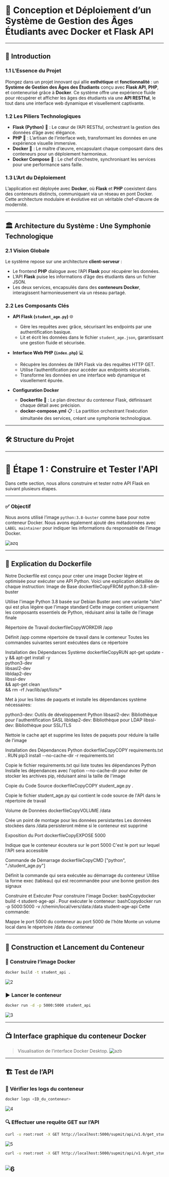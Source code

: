 # 🌌 **Conception et Déploiement d’un Système de Gestion des Âges Étudiants avec Docker et Flask API**

--- 

## 🌟 **Introduction**

### 1.1 **L’Essence du Projet**  
Plongez dans un projet innovant qui allie **esthétique** et **fonctionnalité** : un **Système de Gestion des Âges des Étudiants** conçu avec **Flask API**, **PHP**, et conteneurisé grâce à **Docker**. Ce système offre une expérience fluide pour récupérer et afficher les âges des étudiants via une **API RESTful**, le tout dans une interface web dynamique et visuellement captivante.

### 1.2 **Les Piliers Technologiques**  
- **Flask (Python)** 🐍 : Le cœur de l’API RESTful, orchestrant la gestion des données d’âge avec élégance.  
- **PHP** 🔧 : L’artisan de l’interface web, transformant les données en une expérience visuelle immersive.  
- **Docker** 🐳 : Le maître d’œuvre, encapsulant chaque composant dans des conteneurs pour un déploiement harmonieux.  
- **Docker Compose** 🔄 : Le chef d’orchestre, synchronisant les services pour une performance sans faille.  

### 1.3 **L’Art du Déploiement**  
L’application est déployée avec **Docker**, où **Flask** et **PHP** coexistent dans des conteneurs distincts, communiquant via un réseau en pont Docker. Cette architecture modulaire et évolutive est un véritable chef-d’œuvre de modernité.

---

## 🏛️ **Architecture du Système : Une Symphonie Technologique**

### 2.1 **Vision Globale**  
Le système repose sur une architecture **client-serveur** :  
- Le frontend **PHP** dialogue avec l’API **Flask** pour récupérer les données.  
- L’API **Flask** puise les informations d’âge des étudiants dans un fichier JSON.  
- Les deux services, encapsulés dans des **conteneurs Docker**, interagissent harmonieusement via un réseau partagé.  

### 2.2 **Les Composants Clés**  

- **API Flask (`student_age.py`)** 🌐  
  - Gère les requêtes avec grâce, sécurisant les endpoints par une authentification basique.  
  - Lit et écrit les données dans le fichier `student_age.json`, garantissant une gestion fluide et sécurisée.  

- **Interface Web PHP (`index.php`)** 💻  
  - Récupère les données de l’API Flask via des requêtes HTTP GET.  
  - Utilise l’authentification pour accéder aux endpoints sécurisés.  
  - Transforme les données en une interface web dynamique et visuellement épurée.  

- **Configuration Docker**  
  - **Dockerfile** 📝 : Le plan directeur du conteneur Flask, définissant chaque détail avec précision.  
  - **docker-compose.yml** 📋 : La partition orchestrant l’exécution simultanée des services, créant une symphonie technologique.   

---

## 🛠️ **Structure du Projet**

---

# 📌 **Étape 1 : Construire et Tester l'API**

Dans cette section, nous allons construire et tester notre API Flask en suivant plusieurs étapes.

---

### ✅ **Objectif**

Nous avons utilisé l’image `python:3.8-buster` comme base pour notre conteneur Docker.
Nous avons également ajouté des métadonnées avec `LABEL maintainer` pour indiquer les informations du responsable de l’image Docker.

![azq](https://github.com/user-attachments/assets/e8dbf5a5-7d32-4415-b9fc-f4d20e715810)

---
 
## 📜 **Explication du Dockerfile**

Notre Dockerfile est conçu pour créer une image Docker légère et optimisée pour exécuter une API Python. Voici une explication détaillée de chaque instruction:
Image de Base
dockerfileCopyFROM python:3.8-slim-buster

Utilise l'image Python 3.8 basée sur Debian Buster avec une variante "slim" qui est plus légère que l'image standard
Cette image contient uniquement les composants essentiels de Python, réduisant ainsi la taille de l'image finale

Répertoire de Travail
dockerfileCopyWORKDIR /app

Définit /app comme répertoire de travail dans le conteneur
Toutes les commandes suivantes seront exécutées dans ce répertoire

Installation des Dépendances Système
dockerfileCopyRUN apt-get update -y && apt-get install -y \
    python3-dev \
    libsasl2-dev \
    libldap2-dev \
    libssl-dev \
    && apt-get clean \
    && rm -rf /var/lib/apt/lists/*

Met à jour les listes de paquets et installe les dépendances système nécessaires:

python3-dev: Outils de développement Python
libsasl2-dev: Bibliothèque pour l'authentification SASL
libldap2-dev: Bibliothèque pour LDAP
libssl-dev: Bibliothèque pour SSL/TLS


Nettoie le cache apt et supprime les listes de paquets pour réduire la taille de l'image

Installation des Dépendances Python
dockerfileCopyCOPY requirements.txt .
RUN pip3 install --no-cache-dir -r requirements.txt

Copie le fichier requirements.txt qui liste toutes les dépendances Python
Installe les dépendances avec l'option --no-cache-dir pour éviter de stocker les archives pip, réduisant ainsi la taille de l'image

Copie du Code Source
dockerfileCopyCOPY student_age.py .

Copie le fichier student_age.py qui contient le code source de l'API dans le répertoire de travail

Volume de Données
dockerfileCopyVOLUME /data

Crée un point de montage pour les données persistantes
Les données stockées dans /data persisteront même si le conteneur est supprimé

Exposition du Port
dockerfileCopyEXPOSE 5000

Indique que le conteneur écoutera sur le port 5000
C'est le port sur lequel l'API sera accessible

Commande de Démarrage
dockerfileCopyCMD ["python", "./student_age.py"]

Définit la commande qui sera exécutée au démarrage du conteneur
Utilise la forme exec (tableau) qui est recommandée pour une bonne gestion des signaux

Construire et Exécuter
Pour construire l'image Docker:
bashCopydocker build -t student-age-api .
Pour exécuter le conteneur:
bashCopydocker run -p 5000:5000 -v /chemin/local/vers/data:/data student-age-api
Cette commande:

Mappe le port 5000 du conteneur au port 5000 de l'hôte
Monte un volume local dans le répertoire /data du conteneur


---

## 🚢 **Construction et Lancement du Conteneur**

### 🔨 **Construire l’image Docker**

```sh
docker build -t student_api .
```

![2](https://github.com/user-attachments/assets/ee402eaa-c2c8-4b7d-9977-dc8170f2abf3)

### ▶️ **Lancer le conteneur**

```sh
docker run -d -p 5000:5000 student_api
```

![3](https://github.com/user-attachments/assets/54b8f933-878d-4b53-9bd9-0f14ad36c7b1)

---

## 📺 **Interface graphique du conteneur Docker**

> Visualisation de l’interface Docker Desktop.
![azb](https://github.com/user-attachments/assets/1729fd02-551a-49d3-96f4-ea79977028b3)

---

## 🏗️ **Test de l’API**


### 📜 **Vérifier les logs du conteneur**

```sh
docker logs <ID_du_conteneur>
```

![4](https://github.com/user-attachments/assets/21a283c4-537d-4568-b2a1-2fdbef990dfc)

### 🔍 **Effectuer une requête GET sur l’API**

```sh
curl -u root:root -X GET http://localhost:5000/supmit/api/v1.0/get_student_ages
```

![5](https://github.com/user-attachments/assets/b7c9085a-9c75-4843-9c19-a205db2e6e2f)

```sh
curl -u root:root -X GET http://localhost:5000/supmit/api/v1.0/get_student_ages/<student_name>
```
![6](https://github.com/user-attachments/assets/8133ed1b-6713-4356-9779-f87fedefbed2)
---

 